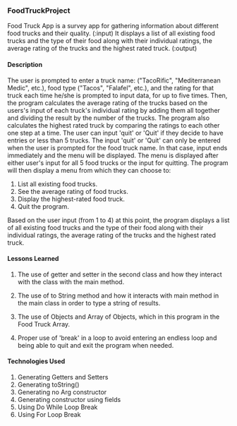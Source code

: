 ### FoodTruckProject

Food Truck App is a survey app for gathering information about different food trucks and their quality. (:input)
It displays a list of all existing food trucks and the type of their food along with their individual ratings, the average rating of the trucks and the highest rated truck. (:output)

#### Description

The user is prompted to enter a truck name: ("TacoRific", "Mediterranean Medic", etc.), food type ("Tacos", "Falafel", etc.), and the rating for that truck each time he/she is prompted to input data, for up to five times.
Then, the program calculates the average rating of the trucks based on the users's input of each truck's individual rating by adding them all together and dividing the result by the number of the trucks.
The program also calculates the highest rated truck by comparing the ratings to each other one step at a time.
The user can input 'quit' or 'Quit' if they decide to have entries or less than 5 trucks. The input 'quit' or 'Quit' can only be entered when the user is prompted for the food truck name.
In that case, input ends immediately and the menu will be displayed.
The menu is displayed after either user's input for all 5 food trucks or the input for quitting.
The program will then display a menu from which they can choose to:

1. List all existing food trucks.
2. See the average rating of food trucks.
3. Display the highest-rated food truck.
4. Quit the program.

Based on the user input (from 1 to 4) at this point, the program displays a list of all existing food trucks and the type of their food along with their individual ratings, the average rating of the trucks and the highest rated truck.

#### Lessons Learned

1. The use of getter and setter in the second class and how they interact with the class with the main method.

2. The use of to String method and how it interacts with main method in the main class in order to type a string of results.

3. The use of Objects and Array of Objects, which in this program in the Food Truck Array.

4. Proper use of 'break' in a loop to avoid entering an endless loop and being able to quit and exit the program when needed.


#### Technologies Used

1. Generating Getters and Setters
2. Generating toString()
3. Generating no Arg constructor
4. Generating constructor using fields
5. Using Do While Loop Break
6. Using For Loop Break

